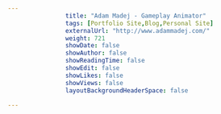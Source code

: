 ---
                title: "Adam Madej - Gameplay Animator"
                tags: [Portfolio Site,Blog,Personal Site]
                externalUrl: "http://www.adammadej.com/"
                weight: 721
                showDate: false
                showAuthor: false
                showReadingTime: false
                showEdit: false
                showLikes: false
                showViews: false
                layoutBackgroundHeaderSpace: false
                ---
